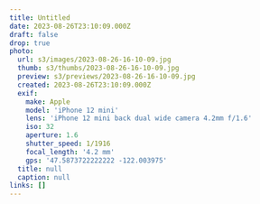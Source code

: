 ```yaml
---
title: Untitled
date: 2023-08-26T23:10:09.000Z
draft: false
drop: true
photo:
  url: s3/images/2023-08-26-16-10-09.jpg
  thumb: s3/thumbs/2023-08-26-16-10-09.jpg
  preview: s3/previews/2023-08-26-16-10-09.jpg
  created: 2023-08-26T23:10:09.000Z
  exif:
    make: Apple
    model: 'iPhone 12 mini'
    lens: 'iPhone 12 mini back dual wide camera 4.2mm f/1.6'
    iso: 32
    aperture: 1.6
    shutter_speed: 1/1916
    focal_length: '4.2 mm'
    gps: '47.5873722222222 -122.003975'
  title: null
  caption: null
links: []
---
```

